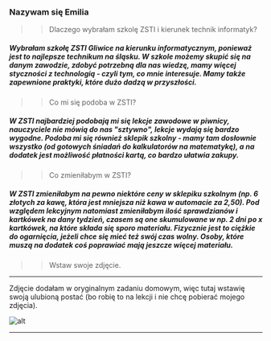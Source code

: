 
### Nazywam się Emilia 


>>Dlaczego wybrałam szkolę ZSTI i kierunek technik informatyk?
##### Wybrałam szkołę ZSTI Gliwice na kierunku informatycznym, ponieważ jest to najlepsze technikum na śląsku. W szkole możemy skupić się na danym zawodzie, zdobyć potrzebną  dla nas wiedzę, mamy więcej styczności z technologią - czyli tym, co mnie interesuje. Mamy także zapewnione praktyki, które dużo dadzą w przyszłości.

>>Co mi się podoba w ZSTI?
##### W ZSTI najbardziej podobają mi się lekcje zawodowe w piwnicy, nauczyciele nie mówią do nas "sztywno", lekcje wydają się bardzo wygodne. Podoba mi się również sklepik szkolny - mamy tam dosłownie wszystko **(od gotowych śniadań do kalkulatorów na matematykę)**, a na dodatek jest możliwość płatności kartą, co bardzo ułatwia zakupy.

>>Co zmieniłabym w ZSTI?
##### W ZSTI zmieniłabym na pewno niektóre ceny w sklepiku szkolnym **(np. 6 złotych za kawę, która jest mniejsza niż kawa w automacie za 2,50).** Pod względem lekcyjnym natomiast zmieniłabym ilość sprawdzianów i kartkówek na dany tydzień, czasem są one skumulowane w np. 2 dni po x kartkówek, na które składa się sporo materiału. Fizycznie jest to ciężkie do ogarnięcia, jeżeli chce się mieć też swój czas wolny. Osoby, które muszą na dodatek coś poprawiać mają jeszcze więcej materiału.


>>Wstaw swoje zdjęcie.
---
Zdjęcie dodałam w oryginalnym zadaniu domowym, więc tutaj wstawię swoją ulubioną postać (bo robię to na lekcji i nie chcę pobierać mojego zdjęcia).

![alt](https://i.pinimg.com/736x/f0/98/63/f0986343f1af24c2dc502c6562b52954--ariel-the-little-mermaid-little-mermaids.jpg)

---